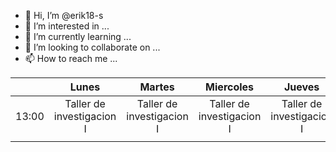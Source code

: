 - 👋 Hi, I’m @erik18-s
- 👀 I’m interested in ...
- 🌱 I’m currently learning ...
- 💞️ I’m looking to collaborate on ...
- 📫 How to reach me ...

<!---
erik18-s/erik18-s is a ✨ special ✨ repository because its `README.md` (this file) appears on your GitHub profile.
You can click the Preview link to take a look at your changes.
--->

|       |               Lunes              |              Martes              |             Miercoles            |              Jueves              |              Viernes             |   |
|-------|:--------------------------------:|:--------------------------------:|:--------------------------------:|:--------------------------------:|:--------------------------------:|---|
| 13:00 |     Taller de investigacion I    |     Taller de investigacion I    |     Taller de investigacion I    |     Taller de investigacion I    |     Taller de investigacion I    |   |
                      |   |
